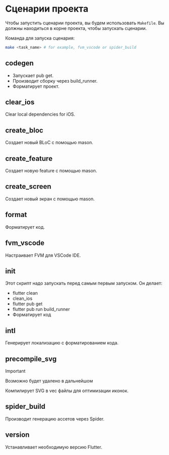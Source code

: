 # Сценарии проекта

Чтобы запустить сценарии проекта, вы будем использовать `Makefile`.
Вы должны находиться в корне проекта, чтобы запускать сценарии.

Команда для запуска сценария:

```bash
make <task_name> # for example, fvm_vscode or spider_build
```

## codegen

- Запускает pub get.
- Производит сборку через build_runner.
- Форматирует проект.

## clear_ios

Clear local dependencies for iOS.

## create_bloc

Создает новый BLoC с помощью mason.

## create_feature

Создает новую feature с помощью mason.

## create_screen

Создает новый экран с помощью mason.

## format

Форматирует код.

## fvm_vscode

Настраивает FVM для VSCode IDE.

## init

Этот скрипт надо запускать перед самым первым запуском. Он делает:

- flutter clean
- clean_ios
- flutter pub get
- flutter pub run build_runner
- Форматирует код

## intl

Генерирует локализацию с форматированием кода.

## precompile_svg

> [!IMPORTANT]
> Возможно будет удалено в дальнейшом

Компилирует SVG в vec файлы для оптимизации иконок.

## spider_build

Производит генерацию ассетов через Spider.

## version

Устанавливает необходимую версию Flutter.